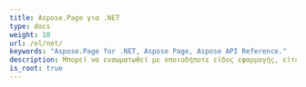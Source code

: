 ```yaml
---
title: Aspose.Page για .NET
type: docs
weight: 10
url: /el/net/
keywords: "Aspose.Page for .NET, Aspose Page, Aspose API Reference."
description: Μπορεί να ενσωματωθεί με οποιοδήποτε είδος εφαρμογής, είτε πρόκειται για εφαρμογή Web ASP.NET είτε για εφαρμογή Windows.
is_root: true
---
```

